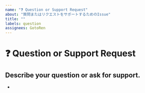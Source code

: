 ```yaml
---
name: "❓ Question or Support Request"
about: "質問またはリクエストをサポートするためのIssue"
title: ""
labels: question
assignees: GotoRen
---
```


<!--📛📛📛📛📛📛📛📛📛📛📛📛📛📛📛📛📛📛📛📛📛📛📛📛📛📛📛📛📛📛

質問の投稿ありがとうございます! 😄

質問を投稿したり、サポートを依頼したりする前に、まずプロジェクトの README.md ファイルと、
（存在する場合は）プロジェクトの README.md ファイルにリストされている可能性のある WIKI ページ
またはその他の追加ドキュメントをお読みください。

問題解決を速くするするには、新しい問題を送信する前に、未解決の問題を検索して重複のないようにしてください。
このリポジトリの行動規則である `./CODE_OF_CONDUCT.md` をお読みください

📛📛📛📛📛📛📛📛📛📛📛📛📛📛📛📛📛📛📛📛📛📛📛📛📛📛📛📛📛📛📛📛-->

# **❓ Question or Support Request**

## **Describe your question or ask for support.**

<!-- A clear and concise description of what your doubt is. -->

-
